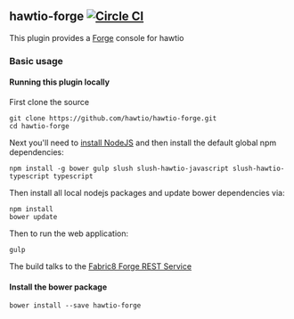 hawtio-forge [![Circle CI](https://circleci.com/gh/hawtio/hawtio-forge.svg?style=svg)](https://circleci.com/gh/hawtio/hawtio-forge)
-----------------------------------------------------------------------------------------------------------------------------------

This plugin provides a [Forge](http://forge.jboss.org/) console for hawtio

### Basic usage

#### Running this plugin locally

First clone the source

```
git clone https://github.com/hawtio/hawtio-forge.git
cd hawtio-forge
```

Next you'll need to [install NodeJS](http://nodejs.org/download/) and then install the default global npm dependencies:

```
npm install -g bower gulp slush slush-hawtio-javascript slush-hawtio-typescript typescript
```

Then install all local nodejs packages and update bower dependencies via:

```
npm install
bower update
```

Then to run the web application:

```
gulp
```

The build talks to the [Fabric8 Forge REST Service](https://github.com/fabric8io/fabric8/tree/master/forge/rest-core)

#### Install the bower package

`bower install --save hawtio-forge`
